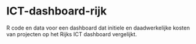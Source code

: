 # ICT-dashboard-rijk
R code en data voor een dashboard dat initiele en daadwerkelijke kosten van projecten op het Rijks ICT dashboard vergelijkt.
